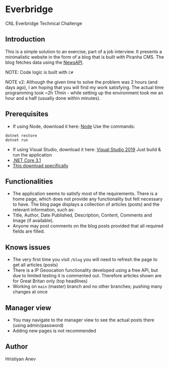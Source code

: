 # Everbridge
CNL Everbridge Technical Challenge

## Introduction
This is a simple solution to an exercise, part of a job interview. It presents a minimalistic website in the form of a blog that is built with Piranha CMS. The blog fetches data using the [NewsAPI](https://newsapi.org/).

NOTE: Code logic is built with `C#`

NOTE v2: Although the given time to solve the problem was 2 hours (and days ago), I am hoping that you will find my work satisfying. The actual time programming took ~2h 17min - while setting up the environment took me an hour and a half (usually done within minutes).

## Prerequisites
- If using Node, download it here: 
[Node](https://nodejs.org/en/download/current/)
Use the commands:
```
dotnet restore
dotnet run
```
- If using Visual Studio, download it here:
[Visual Studio 2019](https://visualstudio.microsoft.com/downloads/)
Just build & run the application
- [.NET Core 3.1](https://dotnet.microsoft.com/download/dotnet-core/3.1)
- [This download specifically](https://dotnet.microsoft.com/download/dotnet-core/thank-you/runtime-aspnetcore-3.1.10-windows-hosting-bundle-installer)

## Functionalities
- The application seems to satisfy most of the requirements. There is a home page, which does not provide any functionality but felt necessary to have. The blog page displays a collection of articles (posts) and the relevant information, such as:
- Title, Author, Date Published, Description, Content, Comments and Image (if available).
- Anyone may post comments on the blog posts provided that all required fields are filled.

## Knows issues
- The very first time you visit `/blog` you will need to refresh the page to get all articles (posts)
- There is a IP Geoocation functionality developed using a free API, but due to limited testing it is commented out. Therefore articles shown are for Great Britan only (top headlines)
- Working on `main` (master) branch and no other branches; pushing many changes at once

## Manager view
- You may navigate to the manager view to see the actual posts there (using admin/password)
- Adding new pages is not recommended

## Author
Hristiyan Anev